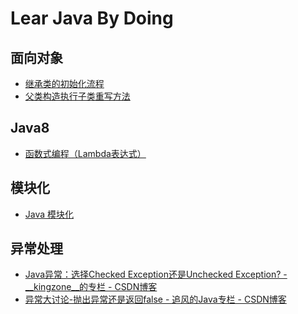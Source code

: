 # Lear Java By Doing

## 面向对象

- [继承类的初始化流程](https://github.com/TianYongwei/learnjava/blob/master/src/main/java/com/tyw/learnjava/LoadingOrderTest.java)
- [父类构造执行子类重写方法](https://github.com/TianYongwei/learnjava/blob/master/src/main/java/com/tyw/learnjava/RewriteMethodTest.java)

## Java8 

- [函数式编程（Lambda表达式）]()

## 模块化

- [Java 模块化]()

## 异常处理
- [Java异常：选择Checked Exception还是Unchecked Exception? - __kingzone__的专栏 - CSDN博客](https://blog.csdn.net/kingzone_2008/article/details/8535287)
- [异常大讨论-抛出异常还是返回false - 追风的Java专栏 - CSDN博客](https://blog.csdn.net/yajunren/article/details/10277155)